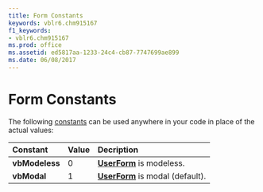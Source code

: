 ```yaml
---
title: Form Constants
keywords: vblr6.chm915167
f1_keywords:
- vblr6.chm915167
ms.prod: office
ms.assetid: ed5817aa-1233-24c4-cb87-7747699ae899
ms.date: 06/08/2017
---
```



# Form Constants

The following [constants](../../Glossary/vbe-glossary.md#constant) can be used anywhere in your code in place of the actual values:



|**Constant**|**Value**|**Decription**|
|:-----|:-----|:-----|
|**vbModeless**|0|**[UserForm](userform-window.md)** is modeless.|
|**vbModal**|1|**[UserForm](userform-window.md)** is modal (default).|

